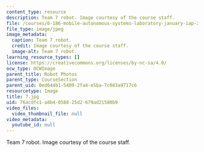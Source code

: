 ```yaml
---
content_type: resource
description: Team 7 robot. Image courtesy of the course staff.
file: /courses/6-186-mobile-autonomous-systems-laboratory-january-iap-2005/76acdfc1a8b4058825d2679ad21580b9_7.jpg
file_type: image/jpeg
image_metadata:
  caption: Team 7 robot.
  credit: Image courtesy of the course staff.
  image-alt: Team 7 robot.
learning_resource_types: []
license: https://creativecommons.org/licenses/by-nc-sa/4.0/
ocw_type: OCWImage
parent_title: Robot Photos
parent_type: CourseSection
parent_uid: 0ed644b1-5409-2fa4-e5ba-7c083a9717c6
resourcetype: Image
title: 7.jpg
uid: 76acdfc1-a8b4-0588-25d2-679ad21580b9
video_files:
  video_thumbnail_file: null
video_metadata:
  youtube_id: null
---
```

Team 7 robot. Image courtesy of the course staff.